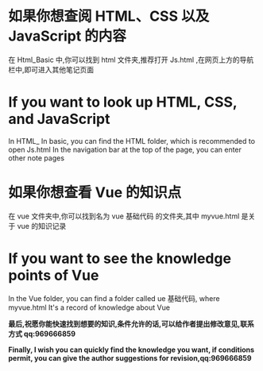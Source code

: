 # 如果你想查阅 HTML、CSS 以及 JavaScript 的内容

在 Html_Basic 中,你可以找到 html 文件夹,推荐打开 Js.html ,在网页上方的导航栏中,即可进入其他笔记页面

# If you want to look up HTML, CSS, and JavaScript

In HTML\_ In basic, you can find the HTML folder, which is recommended to open Js.html In the navigation bar at the top of the page, you can enter other note pages

# 如果你想查看 Vue 的知识点

在 vue 文件夹中,你可以找到名为 vue 基础代码 的文件夹,其中 myvue.html 是关于 vue 的知识记录

# If you want to see the knowledge points of Vue

In the Vue folder, you can find a folder called ue 基础代码, where myvue.html It's a record of knowledge about Vue




__最后,祝愿你能快速找到想要的知识,条件允许的话,可以给作者提出修改意见,联系方式 qq:969666859__


__Finally, I wish you can quickly find the knowledge you want, if conditions permit, you can give the author suggestions for revision,qq:969666859__
